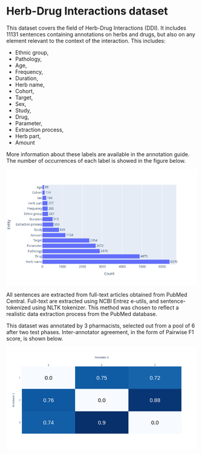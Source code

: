 # Herb-Drug Interactions dataset

This dataset covers the field of Herb-Drug Interactions (DDI). It includes 11131 sentences containing annotations on herbs and drugs, but also on any element relevant to the context of the interaction. This includes:
- Ethnic group, 
- Pathology, 
- Age, 
- Frequency,
- Duration,
- Herb name,
- Cohort,
- Target,
- Sex,
- Study,
- Drug,
- Parameter,
- Extraction process,
- Herb part,
- Amount

More information about these labels are available in the annotation guide. The number of occurrences of each label is showed in the figure below.  

![images](images/entities_count.png)

All sentences are extracted from full-text articles obtained from PubMed Central. Full-text are extracted using NCBI Entrez e-utils, and sentence-tokenized using NLTK tokenizer. This method was chosen to reflect a realistic data extraction process from the PubMed database.

This dataset was annotated by 3 pharmacists, selected out from a pool of 6 after two test phases. Inter-annotator agreement, in the form of Pairwise F1 score, is shown below.

![images](images/selected_annotators.png)
